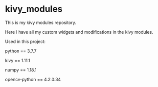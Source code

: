# kivy_modules
This is my kivy modules repository.

Here I have all my custom widgets and modifications in the kivy modules.

Used in this project:

python == 3.7.7

kivy ==  1.11.1

numpy == 1.18.1

opencv-python == 4.2.0.34


